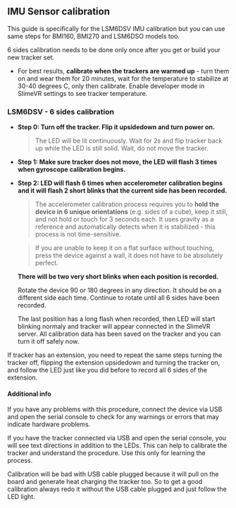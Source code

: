 ## IMU Sensor calibration

This guide is specifically for the LSM6DSV IMU calibration but you can use same steps for BMI160, BMI270 and LSM6DSO models too. 

6 sides calibration needs to be done only once after you get or build your new tracker set.

  - For best results, **calibrate when the trackers are warmed up** - turn them on and wear them for 20 minutes,
    wait for the temperature to stabilize at 30-40 degrees C, only then calibrate.
    Enable developer mode in SlimeVR settings to see tracker temperature.

### LSM6DSV - 6 sides calibration

  - **Step 0: Turn off the tracker. Flip it upsidedown and turn power on.**
    
    > The LED will be lit continuously. Wait for 2s and flip tracker back up while the LED is still solid. Wait, do not move the tracker.
    
  - **Step 1: Make sure tracker does not move, the LED will flash 3 times when gyroscope calibration begins.**
    
  - **Step 2: LED will flash 6 times when accelerometer calibration begins and it will flash 2 short blinks that the current side has been recorded.**

    > The accelerometer calibration process requires you to **hold the device in 6 unique orientations** (e.g. sides of a cube),
    > keep it still, and not hold or touch for 3 seconds each. It uses gravity as a reference and automatically detects when it is stabilized - this process is not time-sensitive.

    > If you are unable to keep it on a flat surface without touching, press the device against a wall, it does not have to be absolutely perfect.

    **There will be two very short blinks when each position is recorded.**
    
    Rotate the device 90 or 180 degrees in any direction. It should be on a different side each time. Continue to rotate until all 6 sides have been recorded.
    
    The last position has a long flash when recorded, then LED will start blinking normaly and tracker will appear connected in the SlimeVR server. All calibration data has been saved on the tracker and you can turn it off safely now. 

If tracker has an extension, you need to repeat the same steps turning the tracker off, flipping the extension upsidedown and turning the tracker on, and follow the LED just like you did before to record all 6 sides of the extension.   

  #### Additional info  

   If you have any problems with this procedure, connect the device via USB and open the serial console to check for any warnings or errors that may indicate hardware problems.
  
If you have the tracker connected via USB and open the serial console, you will see text directions in addition to the LEDs. This can help to calibrate the tracker and understand the procedure. Use this only for learning the process.

Calibration will be bad with USB cable plugged because it will pull on the board and generate heat charging the tracker too. So to get a good calibration always redo it without the USB cable plugged and just follow the LED light.



